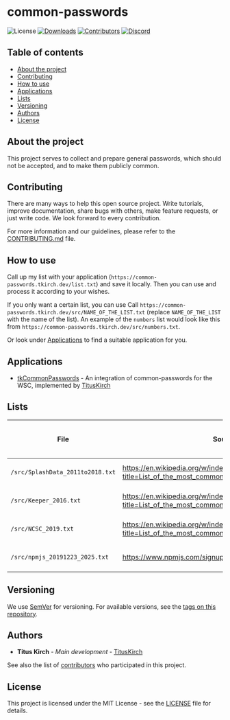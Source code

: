 # common-passwords
<p align="center>
    <a href="https://github.com/TitusKirch/common-passwords/blob/master/LICENSE"><img src="https://img.shields.io/github/license/TitusKirch/common-passwords?label=License&labelColor=30363D&color=2FBF50" alt="License"></a>
    <a href="https://github.com/TitusKirch/common-passwords/releases"><img src="https://img.shields.io/github/downloads/TitusKirch/common-passwords/total?label=Downloads&labelColor=30363D&color=2FBF50" alt="Downloads"></a>
    <a href="https://github.com/TitusKirch/common-passwords/graphs/contributors"><img src="https://img.shields.io/github/contributors/TitusKirch/common-passwords?label=Contributors&labelColor=30363D&color=2FBF50" alt="Contributors"></a>
    <a href="https://discord.tkirch.dev"><img src="https://img.shields.io/discord/576562577769889805?label=Discord&labelColor=30363D&color=2FBF50&logoColor=959DA5&logo=Discord" alt="Discord"></a>
</p>

## Table of contents

* [About the project](#about-the-project)
* [Contributing](#contributing)
* [How to use](#how-to-use)
* [Applications](#Applications)
* [Lists](#lists)
* [Versioning](#versioning)
* [Authors](#authors)
* [License](#license)

## About the project

This project serves to collect and prepare general passwords, which should not be accepted, and to make them publicly common.

## Contributing

There are many ways to help this open source project. Write tutorials, improve documentation, share bugs with others, make feature requests, or just write code. We look forward to every contribution.

For more information and our guidelines, please refer to the [CONTRIBUTING.md](CONTRIBUTING.md) file.

## How to use

Call up my list with your application (`https://common-passwords.tkirch.dev/list.txt`) and save it locally. Then you can use and process it according to your wishes.

If you only want a certain list, you can use 
Call `https://common-passwords.tkirch.dev/src/NAME_OF_THE_LIST.txt` (replace `NAME_OF_THE_LIST` with the name of the list). An example of the `numbers` list would look like this from `https://common-passwords.tkirch.dev/src/numbers.txt`.

Or look under [Applications](#Applications) to find a suitable application for you.

## Applications

* [tkCommonPasswords](https://tkirch.dev/filebase/file/15-tkcommonpasswords/) - An integration of common-passwords for the WSC, implemented by [TitusKirch](https://github.com/TitusKirch)


## Lists

| File | Source | Source from | Number of passwords (not unique) |
| --- | --- | --- | --- |
| `/src/SplashData_2011to2018.txt` | https://en.wikipedia.org/w/index.php?title=List_of_the_most_common_passwords&oldid=929617229 | 2019-12-23 20:02 | 200
| `/src/Keeper_2016.txt` | https://en.wikipedia.org/w/index.php?title=List_of_the_most_common_passwords&oldid=929617229 | 2019-12-23 20:02 | 25
| `/src/NCSC_2019.txt` | https://en.wikipedia.org/w/index.php?title=List_of_the_most_common_passwords&oldid=929617229 | 2019-12-23 20:02 | 20
| `/src/npmjs_20191223_2025.txt` | https://www.npmjs.com/signup/common-passwords | 2019-12-23 20:25 | 6.164

## Versioning

We use [SemVer](http://semver.org/) for versioning. For available versions, see the [tags on this repository](https://github.com/TitusKirch/common-passwords/tags). 

## Authors

* **Titus Kirch** - *Main development* - [TitusKirch](https://github.com/TitusKirch)

See also the list of [contributors](https://github.com/TitusKirch/common-passwords/graphs/contributors) who participated in this project.

## License

This project is licensed under the MIT License - see the [LICENSE](LICENSE) file for details.

